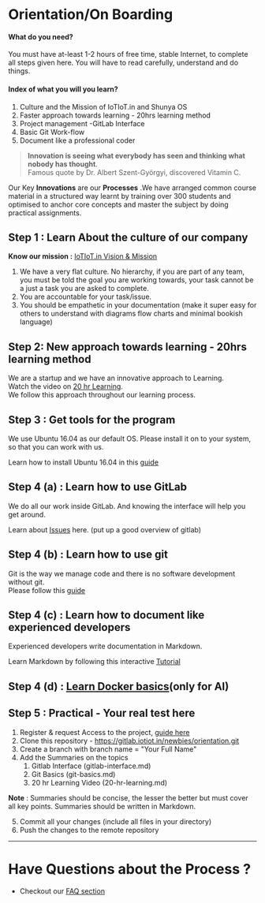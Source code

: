 # Orientation/On Boarding

#### What do you need? 
You must have at-least 1-2 hours of free time, stable Internet, to complete all steps given here.
You will have to read carefully, understand and do things.

#### Index of what you will you learn?
1. Culture and the Mission of IoTIoT.in and Shunya OS
1. Faster approach towards learning - 20hrs learning method 
1. Project management -GitLab Interface
1. Basic Git Work-flow
1. Document like a professional coder

> **Innovation is seeing what everybody has seen and thinking what nobody has thought**.  
Famous quote by Dr. Albert Szent-Györgyi, discovered Vitamin C.

Our Key **Innovations** are our **Processes** .We have arranged common course material in a structured way learnt by training over 300 students and optimised to anchor core concepts and master the subject by doing  practical assignments.

## Step 1 : Learn About the culture of our company

****Know our mission :**** [IoTIoT.in Vision & Mission](http://bit.ly/iotiotvision)

1. We have a very flat culture. No hierarchy, if you are part of any team, 
you must be told the goal you are working towards, your task cannot be a just a 
task you are asked to complete.
2. You are accountable for your task/issue.
3. You should be empathetic in your documentation (make it super easy for 
others to understand with diagrams flow charts and minimal bookish language)

## Step 2: New approach towards learning - 20hrs learning method 
We are a startup and we have an innovative approach to Learning.  
Watch the video on [20 hr Learning](https://www.youtube.com/watch?v=5MgBikgcWnY).  
We follow this approach throughout our learning process.  

## Step 3 : Get tools for the program
We use Ubuntu 16.04 as our default OS. Please install it on to your system, so
that you can work with us.  

Learn how to install Ubuntu 16.04 in this [guide](install_ubuntu.md)  

## Step 4 (a) : Learn how to use GitLab

We do all our work inside GitLab. And knowing the interface will help you get around.  

Learn about [Issues](https://docs.gitlab.com/ee/user/project/issues/) here.
(put up a good overview of gitlab)

## Step 4 (b) : Learn how to use git 
Git is the way we manage code and there is no software development without git.  
Please follow this [guide](git_basics.md)

## Step 4 (c) : Learn how to document like experienced developers
Experienced developers write documentation in Markdown.  

Learn Markdown by following this interactive [Tutorial](https://www.markdowntutorial.com/lesson/1/)

## Step 4 (d) : [Learn Docker basics](docker_basics.md)(only for AI)

## Step 5 : Practical - Your real test here
1. Register & request Access to the project, [guide here](Register.md) 
2. Clone this repository - https://gitlab.iotiot.in/newbies/orientation.git
3. Create a branch with branch name = "Your Full Name"
4. Add the Summaries on the topics  
   1. Gitlab Interface (gitlab-interface.md)
    1. Git Basics (git-basics.md)
    1. 20 hr Learning Video (20-hr-learning.md)

**Note** : Summaries should be concise, the lesser the better but must cover all key points. Summaries should be written in Markdown.

5. Commit all your changes (include all  files in your directory)
6. Push the changes to the remote repository


------------------------------------------------

# Have Questions about the Process ?
* Checkout our [FAQ section](FAQ.md)
